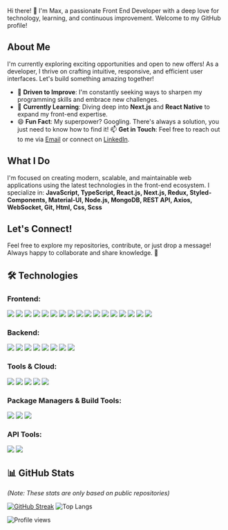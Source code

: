 Hi there! 👋 I'm Max, a passionate Front End Developer with a deep love for technology, learning, and continuous improvement. Welcome to my GitHub profile!

## About Me
I'm currently exploring exciting opportunities and open to new offers! As a developer, I thrive on crafting intuitive, responsive, and efficient user interfaces. Let's build something amazing together!

- 🚀 **Driven to Improve**: I'm constantly seeking ways to sharpen my programming skills and embrace new challenges.
- 🌱 **Currently Learning**: Diving deep into **Next.js** and **React Native** to expand my front-end expertise.
- 😄 **Fun Fact**: My superpower? Googling. There's always a solution, you just need to know how to find it!
📫 **Get in Touch**: Feel free to reach out to me via [Email](mailto:maxduma16@gmail.com) or connect on [LinkedIn](https://www.linkedin.com/in/maxduma).

## What I Do
I'm focused on creating modern, scalable, and maintainable web applications using the latest technologies in the front-end ecosystem. I specialize in:
**JavaScript, TypeScript, React.js, Next.js, Redux, Styled-Components, Material-UI, Node.js, MongoDB, REST API, Axios, WebSocket, Git,
Html, Css, Scss**

## Let's Connect!
Feel free to explore my repositories, contribute, or just drop a message! Always happy to collaborate and share knowledge. 🚀

## 🛠 Technologies

### Frontend:
<p>
  <img src="https://img.shields.io/badge/-JavaScript-F7DF1E?style=flat-square&logo=javascript&logoColor=black" />
  <img src="https://img.shields.io/badge/-TypeScript-3178C6?style=flat-square&logo=typescript&logoColor=white" />
  <img src="https://img.shields.io/badge/-React-61DAFB?style=flat-square&logo=react&logoColor=black" />
  <img src="https://img.shields.io/badge/-Next.js-000000?style=flat-square&logo=nextdotjs&logoColor=white" />
  <img src="https://img.shields.io/badge/-Redux-764ABC?style=flat-square&logo=redux&logoColor=white" />
  <img src="https://img.shields.io/badge/-Redux%20Toolkit-764ABC?style=flat-square&logo=redux&logoColor=white" />
  <img src="https://img.shields.io/badge/-RTK%20Query-764ABC?style=flat-square&logo=redux&logoColor=white" />
  <img src="https://img.shields.io/badge/-MobX-FF9955?style=flat-square&logo=mobx&logoColor=black" />
  <img src="https://img.shields.io/badge/-Styled--Components-DB7093?style=flat-square&logo=styled-components&logoColor=white" />
  <img src="https://img.shields.io/badge/-Material--UI-0081CB?style=flat-square&logo=material-ui&logoColor=white" />
  <img src="https://img.shields.io/badge/-Bootstrap-7952B3?style=flat-square&logo=bootstrap&logoColor=white" />
  <img src="https://img.shields.io/badge/-HTML5-E34F26?style=flat-square&logo=html5&logoColor=white" />
  <img src="https://img.shields.io/badge/-CSS3-1572B6?style=flat-square&logo=css3&logoColor=white" />
  <img src="https://img.shields.io/badge/-SCSS-CC6699?style=flat-square&logo=sass&logoColor=white" />
  <img src="https://img.shields.io/badge/-Classnames-000000?style=flat-square&logo=classnames&logoColor=white" />
  <img src="https://img.shields.io/badge/-React%20Hook%20Form-EC5990?style=flat-square&logo=reacthookform&logoColor=white" />
  <img src="https://img.shields.io/badge/-Chart.js-FF6384?style=flat-square&logo=chartdotjs&logoColor=white" />
</p>

### Backend:
<p>
  <img src="https://img.shields.io/badge/-Node.js-339933?style=flat-square&logo=nodedotjs&logoColor=white" />
  <img src="https://img.shields.io/badge/-Express.js-000000?style=flat-square&logo=express&logoColor=white" />
  <img src="https://img.shields.io/badge/-MongoDB-47A248?style=flat-square&logo=mongodb&logoColor=white" />
  <img src="https://img.shields.io/badge/-Mongoose-800?style=flat-square&logo=mongoose&logoColor=white" />
  <img src="https://img.shields.io/badge/-GraphQL-E10098?style=flat-square&logo=graphql&logoColor=white" />
  <img src="https://img.shields.io/badge/-Auth.js-000000?style=flat-square&logo=auth0&logoColor=white" />
  <img src="https://img.shields.io/badge/-REST%20API-02569B?style=flat-square&logo=api&logoColor=white" />
  <img src="https://img.shields.io/badge/-WebSocket-010101?style=flat-square&logo=websocket&logoColor=white" />
</p>

### Tools & Cloud:
<p>
  <img src="https://img.shields.io/badge/-Git-F05032?style=flat-square&logo=git&logoColor=white" />
  <img src="https://img.shields.io/badge/-GitHub-181717?style=flat-square&logo=github&logoColor=white" />
  <img src="https://img.shields.io/badge/-Docker-2496ED?style=flat-square&logo=docker&logoColor=white" />
  <img src="https://img.shields.io/badge/-Google%20Cloud-4285F4?style=flat-square&logo=googlecloud&logoColor=white" />
  <img src="https://img.shields.io/badge/-Firebase-FFCA28?style=flat-square&logo=firebase&logoColor=black" />
</p>

### Package Managers & Build Tools:
<p>
  <img src="https://img.shields.io/badge/-npm-CB3837?style=flat-square&logo=npm&logoColor=white" />
  <img src="https://img.shields.io/badge/-yarn-2C8EBB?style=flat-square&logo=yarn&logoColor=white" />
  <img src="https://img.shields.io/badge/-Webpack-8DD6F9?style=flat-square&logo=webpack&logoColor=black" />
</p>

### API Tools:
<p>
  <img src="https://img.shields.io/badge/-Postman-FF6C37?style=flat-square&logo=postman&logoColor=white" />
  <img src="https://img.shields.io/badge/-Insomnia-4000BF?style=flat-square&logo=insomnia&logoColor=white" />
</p>

## 📊 GitHub Stats
_(Note: These stats are only based on public repositories)_

[![GitHub Streak](https://streak-stats.demolab.com/?user=maxduma&theme=vue-dark)](https://git.io/streak-stats)
![Top Langs](https://github-readme-stats.vercel.app/api/top-langs/?username=maxduma&layout=compact&theme=vue-dark)

![Profile views](https://komarev.com/ghpvc/?username=maxduma)
